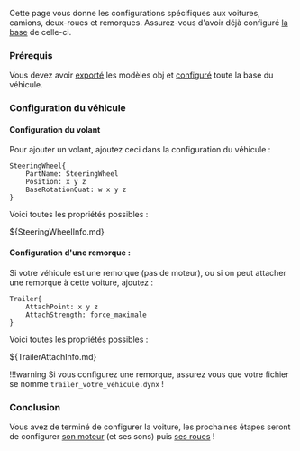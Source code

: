 Cette page vous donne les configurations spécifiques aux voitures, camions, deux-roues et remorques. Assurez-vous d'avoir déjà configuré [la base](ModularVehicleInfo.md) de celle-ci.

### Prérequis

Vous devez avoir [exporté](Exportation.md) les modèles obj et [configuré](ModularVehicleInfo.md) toute la base du véhicule.

### Configuration du véhicule

#### Configuration du volant

Pour ajouter un volant, ajoutez ceci dans la configuration du véhicule :

```
SteeringWheel{
    PartName: SteeringWheel
    Position: x y z
    BaseRotationQuat: w x y z
}
```

Voici toutes les propriétés possibles :

${SteeringWheelInfo.md}

#### Configuration d'une remorque :

Si votre véhicule est une remorque (pas de moteur), ou si on peut attacher une remorque à cette voiture, ajoutez :

```
Trailer{
    AttachPoint: x y z
    AttachStrength: force_maximale
}
```

Voici toutes les propriétés possibles :

${TrailerAttachInfo.md}

!!!warning
    Si vous configurez une remorque, assurez vous que votre fichier se nomme `trailer_votre_vehicule.dynx` !

### Conclusion

Vous avez de terminé de configurer la voiture, les prochaines étapes seront de configurer [son moteur](EngineInfo.md) (et ses sons) puis [ses roues](WheelInfo.md) !
